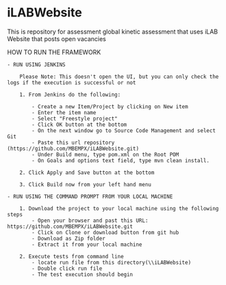 # iLABWebsite
This is repository for assessment global kinetic assessment that uses iLAB Website that posts open vacancies

HOW TO RUN THE FRAMEWORK

	- RUN USING JENKINS
	
		Please Note: This doesn't open the UI, but you can only check the logs if the execution is successful or not
		
		1. From Jenkins do the following:
		
			- Create a new Item/Project by clicking on New item
			- Enter the item name
			- Select "Freestyle project"
			- Click OK button at the bottom
			- On the next window go to Source Code Management and select Git
			- Paste this url repository (https://github.com/MBEMPX/iLABWebsite.git)
			- Under Build menu, type pom.xml on the Root POM
			- On Goals and options text field, type mvn clean install.
			
		2. Click Apply and Save button at the bottom
		
		3. Click Build now from your left hand menu
		
	- RUN USING THE COMMAND PROMPT FROM YOUR LOCAL MACHINE
		
		1. Download the project to your local machine using the following steps
			- Open your browser and past this URL: https://github.com/MBEMPX/iLABWebsite.git
			- Click on Clone or download button from git hub
			- Download as Zip folder
			- Extract it from your local machine
		
		2. Execute tests from command line
			- locate run file from this directory(\\iLABWebsite)
			- Double click run file 
			- The test execution should begin
		
	
		
		




